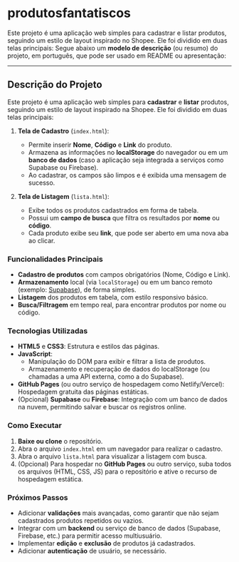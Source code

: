 # produtosfantatiscos
Este projeto é uma aplicação web simples para cadastrar e listar produtos, seguindo um estilo de layout inspirado no Shopee. Ele foi dividido em duas telas principais:
Segue abaixo um **modelo de descrição** (ou resumo) do projeto, em português, que pode ser usado em README ou apresentação:

---

## Descrição do Projeto

Este projeto é uma aplicação web simples para **cadastrar** e **listar** produtos, seguindo um estilo de layout inspirado na Shopee. Ele foi dividido em duas telas principais:

1. **Tela de Cadastro** (`index.html`):  
   - Permite inserir **Nome**, **Código** e **Link** do produto.  
   - Armazena as informações no **localStorage** do navegador ou em um **banco de dados** (caso a aplicação seja integrada a serviços como Supabase ou Firebase).  
   - Ao cadastrar, os campos são limpos e é exibida uma mensagem de sucesso.  

2. **Tela de Listagem** (`lista.html`):  
   - Exibe todos os produtos cadastrados em forma de tabela.  
   - Possui um **campo de busca** que filtra os resultados por **nome** ou **código**.  
   - Cada produto exibe seu **link**, que pode ser aberto em uma nova aba ao clicar.  

### Funcionalidades Principais

- **Cadastro de produtos** com campos obrigatórios (Nome, Código e Link).  
- **Armazenamento** local (via `localStorage`) ou em um banco remoto (exemplo: [Supabase](https://supabase.com/)), de forma simples.  
- **Listagem** dos produtos em tabela, com estilo responsivo básico.  
- **Busca/Filtragem** em tempo real, para encontrar produtos por nome ou código.  

### Tecnologias Utilizadas

- **HTML5** e **CSS3**: Estrutura e estilos das páginas.  
- **JavaScript**:  
  - Manipulação do DOM para exibir e filtrar a lista de produtos.  
  - Armazenamento e recuperação de dados do localStorage (ou chamadas a uma API externa, como a do Supabase).  
- **GitHub Pages** (ou outro serviço de hospedagem como Netlify/Vercel): Hospedagem gratuita das páginas estáticas.  
- (Opcional) **Supabase** ou **Firebase**: Integração com um banco de dados na nuvem, permitindo salvar e buscar os registros online.  

### Como Executar

1. **Baixe ou clone** o repositório.  
2. Abra o arquivo `index.html` em um navegador para realizar o cadastro.  
3. Abra o arquivo `lista.html` para visualizar a listagem com busca.  
4. (Opcional) Para hospedar no **GitHub Pages** ou outro serviço, suba todos os arquivos (HTML, CSS, JS) para o repositório e ative o recurso de hospedagem estática.

### Próximos Passos

- Adicionar **validações** mais avançadas, como garantir que não sejam cadastrados produtos repetidos ou vazios.  
- Integrar com um **backend** ou serviço de banco de dados (Supabase, Firebase, etc.) para permitir acesso multiusuário.  
- Implementar **edição** e **exclusão** de produtos já cadastrados.  
- Adicionar **autenticação** de usuário, se necessário.  
